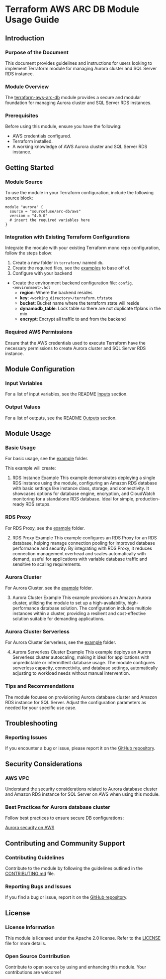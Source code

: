 # Terraform AWS ARC DB Module Usage Guide

## Introduction

### Purpose of the Document

This document provides guidelines and instructions for users looking to implement Terraform module for managing Aurora cluster and SQL Server RDS instance.

### Module Overview

The [terraform-aws-arc-db](https://github.com/sourcefuse/terraform-aws-arc-db) module provides a secure and modular foundation for managing Aurora cluster and SQL Server RDS instances.

### Prerequisites

Before using this module, ensure you have the following:

- AWS credentials configured.
- Terraform installed.
- A working knowledge of AWS Aurora cluster and SQL Server RDS instance.

## Getting Started

### Module Source

To use the module in your Terraform configuration, include the following source block:

```hcl
module "aurora" {
  source = "sourcefuse/arc-db/aws"
  version = "4.0.0"
  # insert the required variables here
}
```

### Integration with Existing Terraform Configurations

Integrate the module with your existing Terraform mono repo configuration, follow the steps below:

1. Create a new folder in `terraform/` named `db`.
2. Create the required files, see the [examples](https://github.com/sourcefuse/terraform-aws-arc-db/tree/main/examples/simple) to base off of.
3. Configure with your backend
  - Create the environment backend configuration file: `config.<environment>.hcl`
    - **region**: Where the backend resides
    - **key**: `<working_directory>/terraform.tfstate`
    - **bucket**: Bucket name where the terraform state will reside
    - **dynamodb_table**: Lock table so there are not duplicate tfplans in the mix
    - **encrypt**: Encrypt all traffic to and from the backend

### Required AWS Permissions

Ensure that the AWS credentials used to execute Terraform have the necessary permissions to create Aurora cluster and SQL Server RDS instance.

## Module Configuration

### Input Variables

For a list of input variables, see the README [Inputs](https://github.com/sourcefuse/terraform-aws-arc-db?tab=readme-ov-file#inputs) section.

### Output Values

For a list of outputs, see the README [Outputs](https://github.com/sourcefuse/terraform-aws-arc-db?tab=readme-ov-file#outputs) section.

## Module Usage

### Basic Usage

For basic usage, see the [example](https://github.com/sourcefuse/terraform-aws-arc-db/tree/main/examples/rds) folder.

This example will create:

1. RDS Instance Example
This example demonstrates deploying a single RDS instance using the module, configuring an Amazon RDS database with basic settings like instance class, storage, and connectivity. It showcases options for database engine, encryption, and CloudWatch monitoring for a standalone RDS database. Ideal for simple, production-ready RDS setups.

### RDS Proxy

For RDS Proxy, see the [example](https://github.com/sourcefuse/terraform-aws-arc-db/tree/main/examples/rds-proxy) folder.

2. RDS Proxy Example
This example configures an RDS Proxy for an RDS database, helping manage connection pooling for improved database performance and security. By integrating with RDS Proxy, it reduces connection management overhead and scales automatically with demand, useful for applications with variable database traffic and sensitive to scaling requirements.

### Aurora Cluster

For Aurora Cluster, see the [example](https://github.com/sourcefuse/terraform-aws-arc-db/tree/main/examples/aurora) folder.

3. Aurora Cluster Example
This example provisions an Amazon Aurora cluster, utilizing the module to set up a high-availability, high-performance database solution. The configuration includes multiple instances within a cluster, providing a resilient and cost-effective solution suitable for demanding applications.

### Aurora Cluster Serverless

For Aurora Cluster Serverless, see the [example](https://github.com/sourcefuse/terraform-aws-arc-db/tree/main/examples/aurora-serverless) folder.

4. Aurora Serverless Cluster Example
This example deploys an Aurora Serverless cluster autoscaling, making it ideal for applications with unpredictable or intermittent database usage. The module configures serverless capacity, connectivity, and database settings, automatically adjusting to workload needs without manual intervention.

### Tips and Recommendations

The module focuses on provisioning Aurora database cluster and Amazon RDS instance for SQL Server. Adjust the configuration parameters as needed for your specific use case.

## Troubleshooting

### Reporting Issues

If you encounter a bug or issue, please report it on the [GitHub repository](https://github.com/sourcefuse/terraform-aws-arc-db/issues).

## Security Considerations

### AWS VPC

Understand the security considerations related to Aurora database cluster and Amazon RDS instance for SQL Server on AWS when using this module.

### Best Practices for Aurora database cluster

Follow best practices to ensure secure DB configurations:

[Aurora security on AWS](https://docs.aws.amazon.com/AmazonRDS/latest/AuroraUserGuide/CHAP_BestPractices.Security.html)

## Contributing and Community Support

### Contributing Guidelines

Contribute to the module by following the guidelines outlined in the [CONTRIBUTING.md](https://github.com/sourcefuse/terraform-aws-arc-db/blob/main/CONTRIBUTING.md) file.

### Reporting Bugs and Issues

If you find a bug or issue, report it on the [GitHub repository](https://github.com/sourcefuse/terraform-aws-arc-db/issues).

## License

### License Information

This module is licensed under the Apache 2.0 license. Refer to the [LICENSE](https://github.com/sourcefuse/terraform-aws-arc-db/blob/main/LICENSE) file for more details.

### Open Source Contribution

Contribute to open source by using and enhancing this module. Your contributions are welcome!
